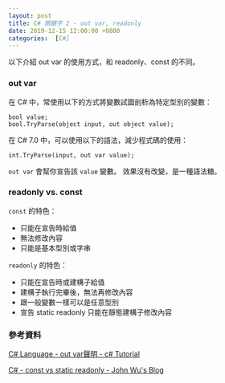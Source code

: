 ```yaml
---
layout: post
title: C# 關鍵字 2 - out var, readonly
date: 2019-12-15 12:00:00 +0800
categories:  [C#]
---
```


以下介紹 out var 的使用方式，和 readonly、const 的不同。 

### out var

在 C# 中，常使用以下的方式將變數試圖剖析為特定型別的變數：

```
bool value;
bool.TryParse(object input, out object value);
```

在 C# 7.0 中，可以使用以下的語法，減少程式碼的使用：

```
int.TryParse(input, out var value);
```

`out var` 會幫你宣告該 `value` 變數。
效果沒有改變，是一種語法糖。

### readonly vs. const

`const` 的特色：
- 只能在宣告時給值
- 無法修改內容
- 只能是基本型別或字串

`readonly` 的特色：

- 只能在宣告時或建構子給值
- 建構子執行完畢後，無法再修改內容
- 跟一般變數一樣可以是任意型別
- 宣告 static readonly 只能在靜態建構子修改內容

### 參考資料

[C# Language - out var聲明 - c# Tutorial](https://riptutorial.com/zh-TW/csharp/example/6326/out-var%E8%81%B2%E6%98%8E)

[C# - const vs static readonly - John Wu's Blog](https://blog.johnwu.cc/article/c-sharp-const-vs-static-readonly.html)